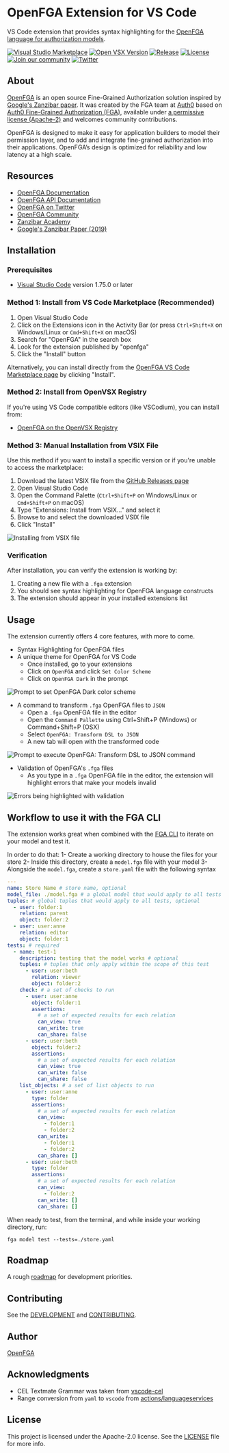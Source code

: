 # OpenFGA Extension for VS Code

VS Code extension that provides syntax highlighting for the [OpenFGA](https://openfga.dev/) [language for authorization models](https://openfga.dev/docs/configuration-language).

[![Visual Studio Marketplace](https://img.shields.io/visual-studio-marketplace/v/openfga.openfga-vscode)](https://marketplace.visualstudio.com/items?itemName=openfga.openfga-vscode)
[![Open VSX Version](https://img.shields.io/open-vsx/v/OpenFGA/openfga-vscode)](https://open-vsx.org/extension/OpenFGA/openfga-vscode)
[![Release](https://img.shields.io/github/v/release/openfga/vscode-ext?sort=semver&color=green)](https://github.com/openfga/vscode-ext/releases)
[![License](https://img.shields.io/badge/License-Apache_2.0-blue.svg)](https://github.com/openfga/vscode-ext/blob/main/LICENSE)
[![Join our community](https://img.shields.io/badge/slack-cncf_%23openfga-40abb8.svg?logo=slack)](https://openfga.dev/community)
[![Twitter](https://img.shields.io/twitter/follow/openfga?color=%23179CF0&logo=twitter&style=flat-square "@openfga on Twitter")](https://twitter.com/openfga)

## About

[OpenFGA](https://openfga.dev) is an open source Fine-Grained Authorization solution inspired by [Google's Zanzibar paper](https://research.google/pubs/pub48190/). It was created by the FGA team at [Auth0](https://auth0.com) based on [Auth0 Fine-Grained Authorization (FGA)](https://fga.dev), available under [a permissive license (Apache-2)](https://github.com/openfga/rfcs/blob/main/LICENSE) and welcomes community contributions.

OpenFGA is designed to make it easy for application builders to model their permission layer, and to add and integrate fine-grained authorization into their applications. OpenFGA’s design is optimized for reliability and low latency at a high scale.

## Resources

- [OpenFGA Documentation](https://openfga.dev/docs)
- [OpenFGA API Documentation](https://openfga.dev/api/service)
- [OpenFGA on Twitter](https://twitter.com/openfga)
- [OpenFGA Community](https://openfga.dev/community)
- [Zanzibar Academy](https://zanzibar.academy)
- [Google's Zanzibar Paper (2019)](https://research.google/pubs/pub48190/)

## Installation

### Prerequisites

- [Visual Studio Code](https://code.visualstudio.com/) version 1.75.0 or later

### Method 1: Install from VS Code Marketplace (Recommended)

1. Open Visual Studio Code
2. Click on the Extensions icon in the Activity Bar (or press `Ctrl+Shift+X` on Windows/Linux or `Cmd+Shift+X` on macOS)
3. Search for "OpenFGA" in the search box
4. Look for the extension published by "openfga"
5. Click the "Install" button

Alternatively, you can install directly from the [OpenFGA VS Code Marketplace page](https://marketplace.visualstudio.com/items?itemName=openfga.openfga-vscode) by clicking "Install".

### Method 2: Install from OpenVSX Registry

If you're using VS Code compatible editors (like VSCodium), you can install from:
- [OpenFGA on the OpenVSX Registry](https://open-vsx.org/extension/OpenFGA/openfga-vscode)

### Method 3: Manual Installation from VSIX File

Use this method if you want to install a specific version or if you're unable to access the marketplace:

1. Download the latest VSIX file from the [GitHub Releases page](https://github.com/openfga/vscode-ext/releases)
2. Open Visual Studio Code
3. Open the Command Palette (`Ctrl+Shift+P` on Windows/Linux or `Cmd+Shift+P` on macOS)
4. Type "Extensions: Install from VSIX..." and select it
5. Browse to and select the downloaded VSIX file
6. Click "Install"

  ![Installing from VSIX file](resources/vsix-install.png)

### Verification

After installation, you can verify the extension is working by:
1. Creating a new file with a `.fga` extension
2. You should see syntax highlighting for OpenFGA language constructs
3. The extension should appear in your installed extensions list

## Usage

The extension currently offers 4 core features, with more to come.

- Syntax Highlighting for OpenFGA files
- A unique theme for OpenFGA for VS Code
  - Once installed, go to your extensions
  - Click on `OpenFGA` and click `Set Color Scheme`
  - Click on `OpenFGA Dark` in the prompt

![Prompt to set OpenFGA Dark color scheme](resources/set-color-scheme.png)

- A command to transform `.fga` OpenFGA files to `JSON`
  - Open a `.fga` OpenFGA file in the editor
  - Open the `Command Pallette` using Ctrl+Shift+P (Windows) or Command+Shift+P (OSX)
  - Select `OpenFGA: Transform DSL to JSON`
  - A new tab will open with the transformed code

![Prompt to execute OpenFGA: Transform DSL to JSON command](resources/transform-command-select.png)

- Validation of OpenFGA's `.fga` files
  - As you type in a `.fga` OpenFGA file in the editor, the extension will highlight errors that make your models invalid

![Errors being highlighted with validation](resources/validation_example.gif)

## Workflow to use it with the FGA CLI

The extension works great when combined with the [FGA CLI](https://github.com/openfga/cli) to iterate on your model and test it.

In order to do that:
1- Create a working directory to house the files for your store
2- Inside this directory, create a `model.fga` file with your model
3- Alongside the `model.fga`, create a `store.yaml` file with the following syntax

```yaml
---
name: Store Name # store name, optional
model_file: ./model.fga # a global model that would apply to all tests
tuples: # global tuples that would apply to all tests, optional
  - user: folder:1
    relation: parent
    object: folder:2
  - user: user:anne
    relation: editor
    object: folder:1
tests: # required
  - name: test-1
    description: testing that the model works # optional
    tuples: # tuples that only apply within the scope of this test
      - user: user:beth
        relation: viewer
        object: folder:2
    check: # a set of checks to run
      - user: user:anne
        object: folder:1
        assertions:
          # a set of expected results for each relation
          can_view: true
          can_write: true
          can_share: false
      - user: user:beth
        object: folder:2
        assertions:
          # a set of expected results for each relation
          can_view: true
          can_write: false
          can_share: false
    list_objects: # a set of list objects to run
      - user: user:anne
        type: folder
        assertions:
          # a set of expected results for each relation
          can_view:
            - folder:1
            - folder:2
          can_write:
            - folder:1
            - folder:2
          can_share: []
      - user: user:beth
        type: folder
        assertions:
          # a set of expected results for each relation
          can_view:
            - folder:2
          can_write: []
          can_share: []
```

When ready to test, from the terminal, and while inside your working directory, run:

```shell
fga model test --tests=./store.yaml
```

## Roadmap

A rough [roadmap](https://github.com/orgs/openfga/projects/1) for development priorities.

## Contributing

See the [DEVELOPMENT](./docs/DEVELOPMENT.md) and [CONTRIBUTING](https://github.com/openfga/.github/blob/main/CONTRIBUTING.md).

## Author

[OpenFGA](https://github.com/openfga)

## Acknowledgments

- CEL Textmate Grammar was taken from [vscode-cel](https://github.com/hmarr/vscode-cel)
- Range conversion from `yaml` to `vscode` from [actions/languageservices](https://github.com/actions/languageservices/blob/4280a967a8aa058dd3c8825349b90bc932d82283/workflow-parser/src/workflows/yaml-object-reader.ts#L220)

## License

This project is licensed under the Apache-2.0 license. See the [LICENSE](https://github.com/openfga/vscode-ext/blob/main/LICENSE) file for more info.
